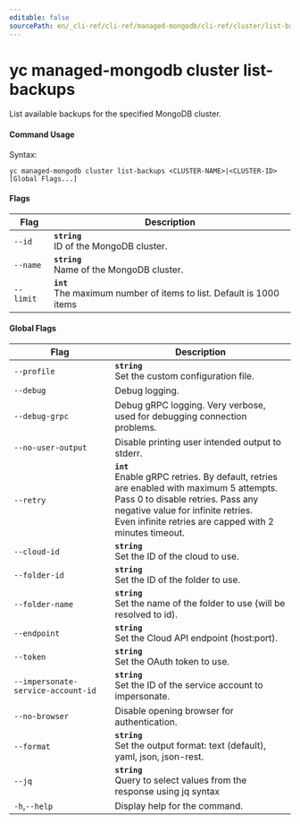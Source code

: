 ```yaml
---
editable: false
sourcePath: en/_cli-ref/cli-ref/managed-mongodb/cli-ref/cluster/list-backups.md
---
```


# yc managed-mongodb cluster list-backups

List available backups for the specified MongoDB cluster.

#### Command Usage

Syntax: 

`yc managed-mongodb cluster list-backups <CLUSTER-NAME>|<CLUSTER-ID> [Global Flags...]`

#### Flags

| Flag | Description |
|----|----|
|`--id`|<b>`string`</b><br/>ID of the MongoDB cluster.|
|`--name`|<b>`string`</b><br/>Name of the MongoDB cluster.|
|`--limit`|<b>`int`</b><br/>The maximum number of items to list. Default is 1000 items|

#### Global Flags

| Flag | Description |
|----|----|
|`--profile`|<b>`string`</b><br/>Set the custom configuration file.|
|`--debug`|Debug logging.|
|`--debug-grpc`|Debug gRPC logging. Very verbose, used for debugging connection problems.|
|`--no-user-output`|Disable printing user intended output to stderr.|
|`--retry`|<b>`int`</b><br/>Enable gRPC retries. By default, retries are enabled with maximum 5 attempts.<br/>Pass 0 to disable retries. Pass any negative value for infinite retries.<br/>Even infinite retries are capped with 2 minutes timeout.|
|`--cloud-id`|<b>`string`</b><br/>Set the ID of the cloud to use.|
|`--folder-id`|<b>`string`</b><br/>Set the ID of the folder to use.|
|`--folder-name`|<b>`string`</b><br/>Set the name of the folder to use (will be resolved to id).|
|`--endpoint`|<b>`string`</b><br/>Set the Cloud API endpoint (host:port).|
|`--token`|<b>`string`</b><br/>Set the OAuth token to use.|
|`--impersonate-service-account-id`|<b>`string`</b><br/>Set the ID of the service account to impersonate.|
|`--no-browser`|Disable opening browser for authentication.|
|`--format`|<b>`string`</b><br/>Set the output format: text (default), yaml, json, json-rest.|
|`--jq`|<b>`string`</b><br/>Query to select values from the response using jq syntax|
|`-h`,`--help`|Display help for the command.|
